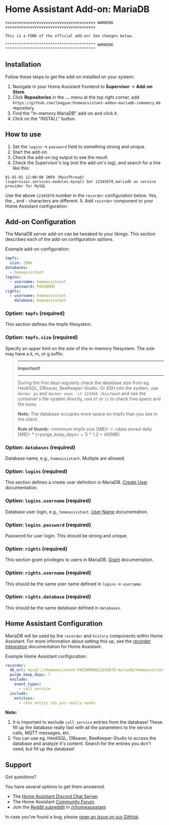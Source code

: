 # Home Assistant Add-on: MariaDB

```
vvvvvvvvvvvvvvvvvvvvvvvvvvvvvvvvvvvvvvvv WARNING vvvvvvvvvvvvvvvvvvvvvvvvvvvvvvvvvvvvvvvv

This is a FORK of the official add-on! See changes below.

^^^^^^^^^^^^^^^^^^^^^^^^^^^^^^^^^^^^^^^^ WARNING ^^^^^^^^^^^^^^^^^^^^^^^^^^^^^^^^^^^^^^^^
```

## Installation

Follow these steps to get the add-on installed on your system:

1. Navigate in your Home Assistant frontend to **Supervisor** -> **Add-on Store**.
2. Click **Repositories** in the **...** menu at the top right corner, add ```https://github.com/lmagyar/homeassistant-addon-mariadb-inmemory``` as repository.
3. Find the "In-memory MariaDB" add-on and click it.
4. Click on the "INSTALL" button.

## How to use

1. Set the `logins` -> `password` field to something strong and unique.
2. Start the add-on.
3. Check the add-on log output to see the result.
4. Check the Supervisor's log (not the add-on's log), and search for a line like this:
```text
01-01-01 12:00:00 INFO (MainThread) [supervisor.services.modules.mysql] Set 12345678_mariadb as service provider for MySQL
```
Use the above `12345678` number in the `recorder` configuration below. Yes, the _ and - characters are different.
5. Add `recorder` component to your Home Assistant configuration.

## Add-on Configuration

The MariaDB server add-on can be tweaked to your likings. This section
describes each of the add-on configuration options.

Example add-on configuration:

```yaml
tmpfs:
  size: 200m
databases:
  - homeassistant
logins:
  - username: homeassistant
    password: PASSWORD
rights:
  - username: homeassistant
    database: homeassistant
```

### Option: `tmpfs` (required)

This section defines the tmpfs filesystem.

### Option: `tmpfs.size` (required)

Specify an upper limit on the size of the in-memory filesystem. The size may have a k, m, or g suffix.

> ---
>
> **Important!**
>
> ---
>
> During the first days regularly check the database size from eg. HeidiSQL, DBeaver, BeeKeeper-Studio. Or SSH into the system, use `docker ps` and `docker exec -it 123456 /bin/bash` and see the container's file-system directly, use `df` or `ls` to check free space and file sizes.
>
> **Note:** The database occupies more space on tmpfs than you see in the client.
>
> **Rule of thumb:** <minimum tmpfs size [MB]> = \<data stored daily [MB]\> * (\<purge_keep_days\> + 1) * 1.2 + 40[MB]

### Option: `databases` (required)

Database name, e.g., `homeassistant`. Multiple are allowed.

### Option: `logins` (required)

This section defines a create user definition in MariaDB. [Create User][createuser] documentation.

### Option: `logins.username` (required)

Database user login, e.g., `homeassistant`. [User Name][username] documentation.

### Option: `logins.password` (required)

Password for user login. This should be strong and unique.

### Option: `rights` (required)

This section grant privileges to users in MariaDB. [Grant][grant] documentation.

### Option: `rights.username` (required)

This should be the same user name defined in `logins` -> `username`.

### Option: `rights.database` (required)

This should be the same database defined in `databases`.

## Home Assistant Configuration

MariaDB will be used by the `recorder` and `history` components within Home Assistant. For more information about setting this up, see the [recorder integration][mariadb-ha-recorder] documentation for Home Assistant.

Example Home Assistant configuration:

```yaml
recorder:
  db_url: mysql://homeassistant:PASSWORD@12345678-mariadb/homeassistant?charset=utf8mb4
  purge_keep_days: 7
  exclude:
    event_types:
      - call_service
  include:
    entities:
      - <the entity ids you really need>
```

**Note:**
1. It is important to exclude `call_service` entries from the database! These fill up the database really fast with all the parameters to the service calls, MQTT messages, etc.
2. You can use eg. HeidiSQL, DBeaver, BeeKeeper-Studio to access the database and analyze it's content. Search for the entries you don't need, but fill up the database!

## Support

Got questions?

You have several options to get them answered:

- The [Home Assistant Discord Chat Server][discord].
- The Home Assistant [Community Forum][forum].
- Join the [Reddit subreddit][reddit] in [/r/homeassistant][reddit]

In case you've found a bug, please [open an issue on our GitHub][issue].

[createuser]: https://mariadb.com/kb/en/library/create-user
[username]: https://mariadb.com/kb/en/library/create-user/#user-name-component
[hostname]: https://mariadb.com/kb/en/library/create-user/#host-name-component
[grant]: https://mariadb.com/kb/en/library/grant
[mariadb-ha-recorder]: https://www.home-assistant.io/integrations/recorder/
[discord]: https://discord.gg/c5DvZ4e
[forum]: https://community.home-assistant.io
[i386-shield]: https://img.shields.io/badge/i386-yes-green.svg
[issue]: https://github.com/home-assistant/hassio-addons/issues
[reddit]: https://reddit.com/r/homeassistant
[repository]: https://github.com/hassio-addons/repository
